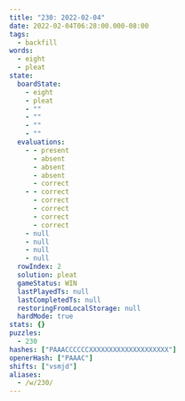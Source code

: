 ```yaml
---
title: "230: 2022-02-04"
date: 2022-02-04T06:28:00.000-08:00
tags:
  - backfill
words:
  - eight
  - pleat
state:
  boardState:
    - eight
    - pleat
    - ""
    - ""
    - ""
    - ""
  evaluations:
    - - present
      - absent
      - absent
      - absent
      - correct
    - - correct
      - correct
      - correct
      - correct
      - correct
    - null
    - null
    - null
    - null
  rowIndex: 2
  solution: pleat
  gameStatus: WIN
  lastPlayedTs: null
  lastCompletedTs: null
  restoringFromLocalStorage: null
  hardMode: true
stats: {}
puzzles:
  - 230
hashes: ["PAAACCCCCCXXXXXXXXXXXXXXXXXXXX"]
openerHash: ["PAAAC"]
shifts: ["vsmjd"]
aliases:
  - /w/230/
---
```

<!-- more -->
